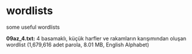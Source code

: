 # wordlists
some useful wordlists

<b>09az_4.txt:</b> 4 basamaklı, küçük harfler ve rakamların karışımından oluşan wordlist (1,679,616 adet parola, 8.01 MB, English Alphabet)
